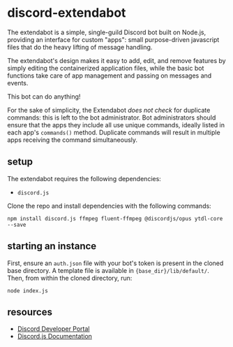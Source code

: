 # discord-extendabot
The extendabot is a simple, single-guild Discord bot built on Node.js, providing an interface for custom "apps": small purpose-driven javascript files that do the heavy lifting of message handling.  

The extendabot's design makes it easy to add, edit, and remove features by simply editing the containerized application files, while the basic bot functions take care of app management and passing on messages and events.  

This bot can do anything!  

For the sake of simplicity, the Extendabot *does not check* for duplicate commands: this is left to the bot administrator. Bot administrators should ensure that the apps they include all use unique commands, ideally listed in each app's `commands()` method. Duplicate commands will result in multiple apps receiving the command simultaneously.  

## setup
The extendabot requires the following dependencies:  
- `discord.js`

Clone the repo and install dependencies with the following commands:  
```
npm install discord.js ffmpeg fluent-ffmpeg @discordjs/opus ytdl-core --save
```

## starting an instance
First, ensure an `auth.json` file with your bot's token is present in the cloned base directory. A template file is available in `{base_dir}/lib/default/`.
Then, from within the cloned directory, run:
```
node index.js
```

## resources
- [Discord Developer Portal](https://discord.com/developers/applications)  
- [Discord.js Documentation](https://discord.js.org/#/docs/main/stable/general/welcome)